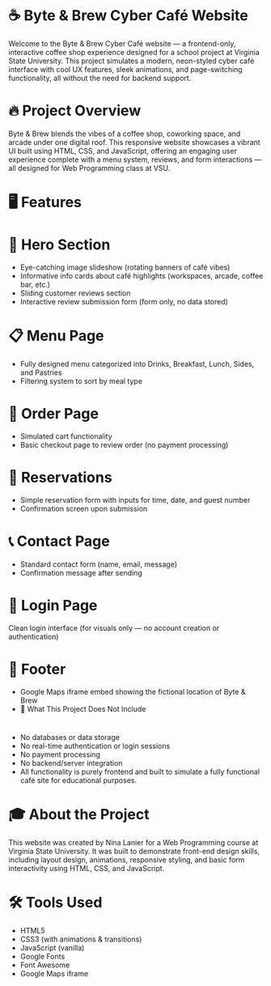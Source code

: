 # ☕ Byte & Brew Cyber Café Website

Welcome to the Byte & Brew Cyber Café website — a frontend-only, interactive coffee shop experience designed for a school project at Virginia State University. This project simulates a modern, neon-styled cyber café interface with cool UX features, sleek animations, and page-switching functionality, all without the need for backend support.

# 🔥 Project Overview

Byte & Brew blends the vibes of a coffee shop, coworking space, and arcade under one digital roof. This responsive website showcases a vibrant UI built using HTML, CSS, and JavaScript, offering an engaging user experience complete with a menu system, reviews, and form interactions — all designed for Web Programming class at VSU.

# 🖥️ Features

# 🎯 Hero Section
* Eye-catching image slideshow (rotating banners of café vibes)
* Informative info cards about café highlights (workspaces, arcade, coffee bar, etc.)
* Sliding customer reviews section
* Interactive review submission form (form only, no data stored)

# 📋 Menu Page
* Fully designed menu categorized into Drinks, Breakfast, Lunch, Sides, and Pastries
* Filtering system to sort by meal type

# 🛒 Order Page
* Simulated cart functionality
* Basic checkout page to review order (no payment processing)

# 📆 Reservations
* Simple reservation form with inputs for time, date, and guest number
* Confirmation screen upon submission

# 📞 Contact Page
* Standard contact form (name, email, message)
* Confirmation message after sending

# 🔐 Login Page
Clean login interface (for visuals only — no account creation or authentication)

# 📍 Footer
* Google Maps iframe embed showing the fictional location of Byte & Brew
* 🚫 What This Project Does Not Include

# 
* No databases or data storage
* No real-time authentication or login sessions
* No payment processing
* No backend/server integration
* All functionality is purely frontend and built to simulate a fully functional café site for educational purposes.


# 🎓 About the Project

This website was created by Nina Lanier for a Web Programming course at Virginia State University. It was built to demonstrate front-end design skills, including layout design, animations, responsive styling, and basic form interactivity using HTML, CSS, and JavaScript.

# 🛠️ Tools Used

- HTML5
- CSS3 (with animations & transitions)
- JavaScript (vanilla)
- Google Fonts
- Font Awesome
- Google Maps iframe
